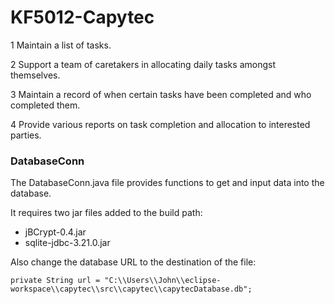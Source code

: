 # KF5012-Capytec

1	Maintain a list of tasks.

2	Support a team of caretakers in allocating daily tasks amongst themselves. 

3	Maintain a record of when certain tasks have been completed and who completed them.

4	Provide various reports on task completion and allocation to interested parties.

### DatabaseConn

The DatabaseConn.java file provides functions to get and input data into the database.

It requires two jar files added to the build path: 
  - jBCrypt-0.4.jar
  - sqlite-jdbc-3.21.0.jar

Also change the database URL to the destination of the file:

```
private String url = "C:\\Users\\John\\eclipse-workspace\\capytec\\src\\capytec\\capytecDatabase.db";
```
